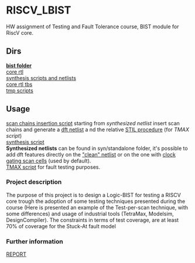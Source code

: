 #   RISCV_LBIST
HW assignment of Testing and Fault Tolerance course, BIST module for RiscV core.<br>
##  Dirs
[**bist folder**](./bist/)<br>
[core rtl](./rtl/)<br>
[synthesis scripts and netlists](./syn/)<br>
[core rtl tbs](./tb/)<br>
[tmp scripts](./tmp/)<br>
##  Usage

[scan chains insertion script](./run_scan_insertion.sh) starting from *synthesized netlist* insert scan chains and generate a [dft netlist](./syn/output/riscv_core_scan64.v) a nd the relative [STIL procedure](./syn/output/riscv_core_scan64.spf) (for *TMAX script*)<br>
[synthesis script](./run_syn.sh)<br>
**Synthesized netlists** can be found in syn/standalone folder, it's possible to add dft features directly on the ["clean" netlist](./syn/standalone/riscv_core.v) or on the one with [clock gating scan cells](./syn/standalone/riscv_core_gating.v) (used by default).<br>
[TMAX script](./syn/tmax_analysis.tcl) for fault testing purposes.<br>

### Project description

The purpose of this project is to design a Logic-BIST for testing a RISCV core trough the adoption of some testing techniques presented during the course (Here is presented an example of the Test-per-scan technique, with some differences) and usage of industrial tools (TetraMax, Modelsim, DesignCompiler).
The constraints in terms of test coverage, are at least 70% of coverage for the Stuck-At fault model <br>


### Further information

[REPORT](./assignment_report.pdf) <br>
